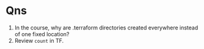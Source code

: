 # Qns

1. In the course, why are .terraform directories created everywhere instead of one fixed location?
2. Review `count` in TF.